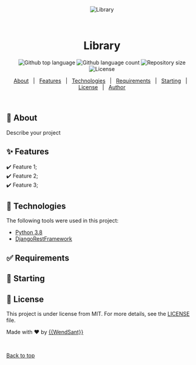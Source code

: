 <div align="center" id="top"> 
  <img src="./.github/app.gif" alt="Library" />

  &#xa0;

  <!-- <a href="https://library.netlify.app">Demo</a> -->
</div>

<h1 align="center">Library</h1>

<p align="center">
  <img alt="Github top language" src="https://img.shields.io/github/languages/top/WendSant/library?color=56BEB8">

  <img alt="Github language count" src="https://img.shields.io/github/languages/count/WendSant/library?color=56BEB8">

  <img alt="Repository size" src="https://img.shields.io/github/repo-size/WendSant/library?color=56BEB8">

  <img alt="License" src="https://img.shields.io/github/license/WendSant/library?color=56BEB8">

  <!-- <img alt="Github issues" src="https://img.shields.io/github/issues/{{YOUR_GITHUB_USERNAME}}/library?color=56BEB8" /> -->

  <!-- <img alt="Github forks" src="https://img.shields.io/github/forks/{{YOUR_GITHUB_USERNAME}}/library?color=56BEB8" /> -->

  <!-- <img alt="Github stars" src="https://img.shields.io/github/stars/{{YOUR_GITHUB_USERNAME}}/library?color=56BEB8" /> -->
</p>

<!-- Status -->

<!-- <h4 align="center"> 
	🚧  Library 🚀 Under construction...  🚧
</h4> 

<hr> -->

<p align="center">
  <a href="#dart-about">About</a> &#xa0; | &#xa0; 
  <a href="#sparkles-features">Features</a> &#xa0; | &#xa0;
  <a href="#rocket-technologies">Technologies</a> &#xa0; | &#xa0;
  <a href="#white_check_mark-requirements">Requirements</a> &#xa0; | &#xa0;
  <a href="#checkered_flag-starting">Starting</a> &#xa0; | &#xa0;
  <a href="#memo-license">License</a> &#xa0; | &#xa0;
  <a href="https://github.com/{{YOUR_GITHUB_USERNAME}}" target="_blank">Author</a>
</p>

<br>

## :dart: About ##

Describe your project

## :sparkles: Features ##

:heavy_check_mark: Feature 1;\
:heavy_check_mark: Feature 2;\
:heavy_check_mark: Feature 3;

## :rocket: Technologies ##

The following tools were used in this project:

- [Python 3.8](https://expo.io/)
- [DjangoRestFramework](https://nodejs.org/en/)

## :white_check_mark: Requirements ##

<!-- Before starting :checkered_flag:, you need to have [Git](https://git-scm.com) and [Node](https://nodejs.org/en/) installed. -->

## :checkered_flag: Starting ##

<!-- ```bash -->
<!-- # Clone this project -->
<!-- # $ git clone https://github.com/{{YOUR_GITHUB_USERNAME}}/library -->

<!-- # Access -->
<!-- # $ cd library -->

<!-- # Install dependencies -->
<!-- # $ y;arn -->

<!-- # Run the project -->
<!-- # $ yarn start -->

<!-- # The server will initialize in the <http://localhost:3000> -->
<!-- ``` -->

## :memo: License ##

This project is under license from MIT. For more details, see the [LICENSE](LICENSE.md) file.


Made with :heart: by <a href="https://github.com/{{YOUR_GITHUB_USERNAME}}" target="_blank">{{WendSant}}</a>

&#xa0;

<a href="#top">Back to top</a>

